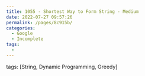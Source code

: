```yaml
---
title: 1055 - Shortest Way to Form String - Medium
date: 2022-07-27 09:57:26
permalink: /pages/8c915b/
categories:
  - Google
  - Incomplete
tags:
  - 
---
```

tags: [String, Dynamic Programming, Greedy]